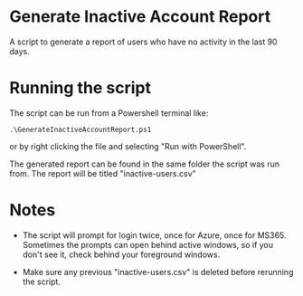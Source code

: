 # Generate Inactive Account Report
A script to generate a report of users who have no activity in the last 90 days.

# Running the script
The script can be run from a Powershell terminal like:
```
.\GenerateInactiveAccountReport.ps1
```
or by right clicking the file and selecting "Run with PowerShell".

The generated report can be found in the same folder the script was run from. The report will be titled "inactive-users.csv"

# Notes
- The script will prompt for login twice, once for Azure, once for MS365. Sometimes the prompts can open behind active windows, so if you don't see it, check behind your foreground windows.

- Make sure any previous "inactive-users.csv" is deleted before rerunning the script.